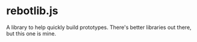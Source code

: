 # rebotlib.js
A library to help quickly build prototypes.
There's better libraries out there, but this one is mine.

